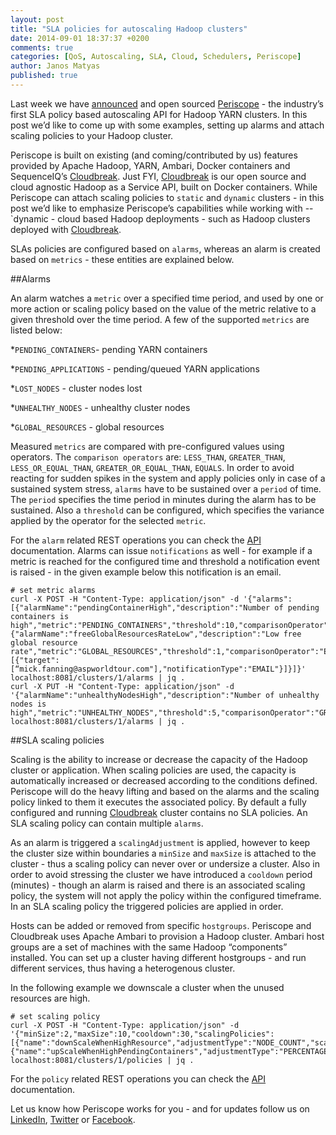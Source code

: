```yaml
---
layout: post
title: "SLA policies for autoscaling Hadoop clusters"
date: 2014-09-01 18:37:37 +0200
comments: true
categories: [QoS, Autoscaling, SLA, Cloud, Schedulers, Periscope]
author: Janos Matyas
published: true
---
```


Last week we have [announced](http://blog.sequenceiq.com/blog/2014/08/27/announcing-periscope/) and open sourced [Periscope](http://sequenceiq.com/periscope/) - the industry’s first SLA policy based autoscaling API for Hadoop YARN clusters. In this post we’d like to come up with some examples, setting up alarms and attach scaling policies to your Hadoop cluster.

Periscope is built on existing (and coming/contributed by us) features provided by Apache Hadoop, YARN, Ambari, Docker containers and SequenceIQ’s [Cloudbreak](http://sequenceiq.com/cloudbreak/). Just FYI, [Cloudbreak](http://sequenceiq.com/cloudbreak/) is our open source and cloud agnostic Hadoop as a Service API, built on Docker containers. While Periscope can attach scaling policies to `static` and `dynamic` clusters - in this post we’d like to emphasize Periscope’s capabilities while working with -- `dynamic - cloud based Hadoop deployments  - such as Hadoop clusters deployed with [Cloudbreak](http://sequenceiq.com/cloudbreak/).

SLAs policies are configured based on `alarms`, whereas an alarm is created based on `metrics` - these entities are explained below. 

##Alarms 

An alarm watches a `metric` over a specified time period, and used by one or more action or scaling policy based on the value of the metric relative to a given threshold over the time period. A few of the supported `metrics` are listed below:

*`PENDING_CONTAINERS`- pending YARN containers

*`PENDING_APPLICATIONS` - pending/queued YARN applications

*`LOST_NODES` - cluster nodes lost

*`UNHEALTHY_NODES` - unhealthy cluster nodes

*`GLOBAL_RESOURCES` - global resources 

<!--more-->

Measured `metrics` are compared with pre-configured values using operators. The `comparison operators` are: `LESS_THAN`, `GREATER_THAN`, `LESS_OR_EQUAL_THAN`, `GREATER_OR_EQUAL_THAN`, `EQUALS`.
In order to avoid reacting for sudden spikes in the system and apply policies only in case of a sustained system stress, `alarms` have to be sustained over a `period` of time.  The `period` specifies the time period in minutes during the alarm has to be sustained. Also a `threshold` can be configured, which specifies the variance applied by the operator for the selected `metric`.

For the `alarm` related REST operations you can check the [API](http://docs.periscope.apiary.io/reference/alarms) documentation. Alarms can issue `notifications` as well - for example if a metric is reached for the configured time and threshold a notification event is raised - in the given example below this notification is an email.

```
# set metric alarms
curl -X POST -H "Content-Type: application/json" -d '{"alarms":[{"alarmName":"pendingContainerHigh","description":"Number of pending containers is high","metric":"PENDING_CONTAINERS","threshold":10,"comparisonOperator":"GREATER_THAN","period":1},{"alarmName":"freeGlobalResourcesRateLow","description":"Low free global resource rate","metric":"GLOBAL_RESOURCES","threshold":1,"comparisonOperator":"EQUALS","period":1,"notifications":[{"target":[“mick.fanning@aspworldtour.com"],"notificationType":"EMAIL"}]}]}' localhost:8081/clusters/1/alarms | jq .
curl -X PUT -H "Content-Type: application/json" -d '{"alarmName":"unhealthyNodesHigh","description":"Number of unhealthy nodes is high","metric":"UNHEALTHY_NODES","threshold":5,"comparisonOperator":"GREATER_OR_EQUAL_THAN","period":5}' localhost:8081/clusters/1/alarms | jq .
```

##SLA scaling policies

Scaling is the ability to increase or decrease the capacity of the Hadoop cluster or application.  When scaling policies are used, the capacity is automatically increased or decreased according to the conditions defined.
Periscope will do the heavy lifting and based on the alarms and the scaling policy linked to them it executes the associated policy. By default a fully configured and running [Cloudbreak](https://cloudbreak.sequenceiq.com/) cluster contains no SLA policies.  An SLA scaling policy can contain multiple `alarms`. 

As an alarm is triggered a `scalingAdjustment` is applied, however to keep the cluster size within boundaries a `minSize` and `maxSize` is attached to the cluster - thus a scaling policy can never over or undersize a cluster. Also in order to avoid stressing the cluster we have introduced a `cooldown` period (minutes) - though an alarm is raised and there is an associated scaling policy, the system will not apply the policy within the configured timeframe. In an SLA scaling policy the triggered policies are applied in order. 

Hosts can be added or removed from specific `hostgroups`. Periscope and Cloudbreak uses Apache Ambari to provision a Hadoop cluster. Ambari host groups are a set of machines with the same Hadoop “components” installed. You can set up a cluster having different hostgroups - and run different services, thus having a heterogenous cluster. 

In the following example we downscale a cluster when the unused resources are high.

```
# set scaling policy
curl -X POST -H "Content-Type: application/json" -d '{"minSize":2,"maxSize":10,"cooldown":30,"scalingPolicies":[{"name":"downScaleWhenHighResource","adjustmentType":"NODE_COUNT","scalingAdjustment":2,"hostGroup":"slave_1","alarmId":"101"},{"name":"upScaleWhenHighPendingContainers","adjustmentType":"PERCENTAGE","scalingAdjustment":40,"hostGroup":"slave_1","alarmId":"100"}]}' localhost:8081/clusters/1/policies | jq .
```

For the `policy` related REST operations you can check the [API](http://docs.periscope.apiary.io/reference/scaling-policy) documentation. 

Let us know how Periscope works for you - and for updates follow us on [LinkedIn](https://www.linkedin.com/company/sequenceiq/), [Twitter](https://twitter.com/sequenceiq) or [Facebook](https://www.facebook.com/sequenceiq).


